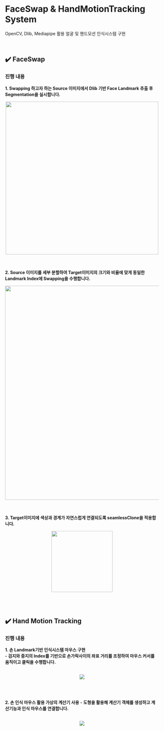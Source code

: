 # FaceSwap & HandMotionTracking System

OpenCV, Dlib, Mediapipe 활용 얼굴 및 핸드모션 인식시스템 구현

</br> 

## ✔️ FaceSwap

### 진행 내용  

**1. Swapping 하고자 하는 Source 이미지에서 Dlib 기반 Face Landmark 추출 후 Segmentation을 실시합니다.**

<div align="center">
<img src="https://user-images.githubusercontent.com/90162819/160758500-b0fa295f-7e7d-4472-bec3-4907e4640e8a.png" width="500"></div>  

</br> 
</br> 

**2. Source 이미지를 세부 분할하여 Target이미지의 크기와 비율에 맞게 동일한 Landmark Index에 Swapping을 수행합니다.**  

<div align="center">
<img src="https://user-images.githubusercontent.com/90162819/160758534-2b8392b1-53df-4fd3-b934-a687ce132ca9.png" width="700"></div> 

</br> 
</br> 

**3. Target이미지에 색상과 경계가 자연스럽게 연결되도록 seamlessClone을 적용합니다.** 

<div align="center">
<img src="https://user-images.githubusercontent.com/90162819/160758545-dace1f46-008d-4f88-a34b-d47a07d25b74.png" width="200"></div> 

</br> 
</br> 
</br> 

## ✔️ Hand Motion Tracking

### 진행 내용  

**1. 손 Landmark기반 인식시스템 마우스 구현**  
  **- 검지와 중지의 Index를 기반으로 손가락사이의 좌표 거리를 조정하여 마우스 커서를 움직이고 클릭을 수행합니다.**

</br> 

<div align="center">
<img src="https://user-images.githubusercontent.com/90162819/160759270-a02beb52-038f-4918-ab36-5770f2b62ed1.gif" ></div> 

</br> 
</br> 
</br> 

**2. 손 인식 마우스 활용 가상의 계산기 사용** 
**- 도형을 활용해 계산기 객체를 생성하고 계산기능과 인식 마우스를 연결합니다.** 

</br> 

<div align="center">
<img src="https://user-images.githubusercontent.com/90162819/160759308-e506a85c-050b-41c8-8772-e9ee639faee0.gif" ></div> 



 